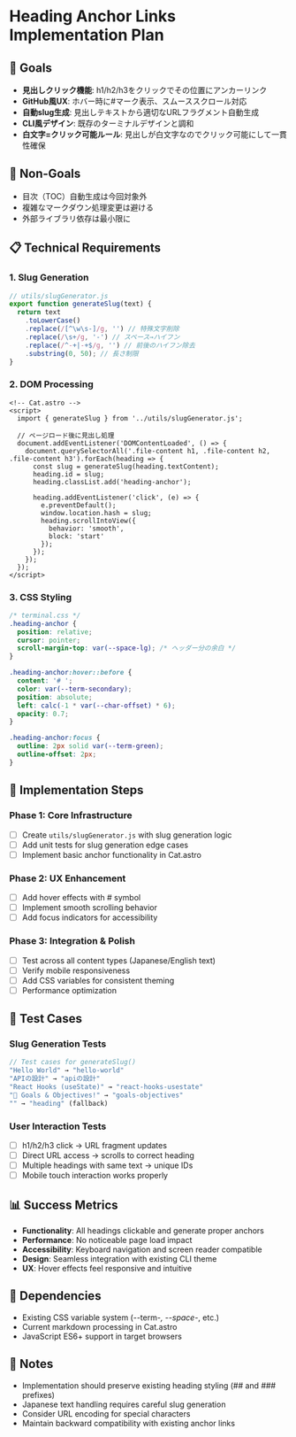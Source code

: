 # Heading Anchor Links Implementation Plan

## 🎯 Goals

- **見出しクリック機能**: h1/h2/h3をクリックでその位置にアンカーリンク
- **GitHub風UX**: ホバー時に#マーク表示、スムーススクロール対応
- **自動slug生成**: 見出しテキストから適切なURLフラグメント自動生成
- **CLI風デザイン**: 既存のターミナルデザインと調和
- **白文字=クリック可能ルール**: 見出しが白文字なのでクリック可能にして一貫性確保

## 🚫 Non-Goals

- 目次（TOC）自動生成は今回対象外
- 複雑なマークダウン処理変更は避ける
- 外部ライブラリ依存は最小限に

## 📋 Technical Requirements

### **1. Slug Generation**

```javascript
// utils/slugGenerator.js
export function generateSlug(text) {
  return text
    .toLowerCase()
    .replace(/[^\w\s-]/g, '') // 特殊文字削除
    .replace(/\s+/g, '-') // スペース→ハイフン
    .replace(/^-+|-+$/g, '') // 前後のハイフン除去
    .substring(0, 50); // 長さ制限
}
```

### **2. DOM Processing**

```astro
<!-- Cat.astro -->
<script>
  import { generateSlug } from '../utils/slugGenerator.js';

  // ページロード後に見出し処理
  document.addEventListener('DOMContentLoaded', () => {
    document.querySelectorAll('.file-content h1, .file-content h2, .file-content h3').forEach(heading => {
      const slug = generateSlug(heading.textContent);
      heading.id = slug;
      heading.classList.add('heading-anchor');

      heading.addEventListener('click', (e) => {
        e.preventDefault();
        window.location.hash = slug;
        heading.scrollIntoView({
          behavior: 'smooth',
          block: 'start'
        });
      });
    });
  });
</script>
```

### **3. CSS Styling**

```css
/* terminal.css */
.heading-anchor {
  position: relative;
  cursor: pointer;
  scroll-margin-top: var(--space-lg); /* ヘッダー分の余白 */
}

.heading-anchor:hover::before {
  content: '# ';
  color: var(--term-secondary);
  position: absolute;
  left: calc(-1 * var(--char-offset) * 6);
  opacity: 0.7;
}

.heading-anchor:focus {
  outline: 2px solid var(--term-green);
  outline-offset: 2px;
}
```

## 🔧 Implementation Steps

### **Phase 1: Core Infrastructure**

- [ ] Create `utils/slugGenerator.js` with slug generation logic
- [ ] Add unit tests for slug generation edge cases
- [ ] Implement basic anchor functionality in Cat.astro

### **Phase 2: UX Enhancement**

- [ ] Add hover effects with # symbol
- [ ] Implement smooth scrolling behavior
- [ ] Add focus indicators for accessibility

### **Phase 3: Integration & Polish**

- [ ] Test across all content types (Japanese/English text)
- [ ] Verify mobile responsiveness
- [ ] Add CSS variables for consistent theming
- [ ] Performance optimization

## 🧪 Test Cases

### **Slug Generation Tests**

```javascript
// Test cases for generateSlug()
"Hello World" → "hello-world"
"APIの設計" → "apiの設計"
"React Hooks (useState)" → "react-hooks-usestate"
"🎯 Goals & Objectives!" → "goals-objectives"
"" → "heading" (fallback)
```

### **User Interaction Tests**

- [ ] h1/h2/h3 click → URL fragment updates
- [ ] Direct URL access → scrolls to correct heading
- [ ] Multiple headings with same text → unique IDs
- [ ] Mobile touch interaction works properly

## 📊 Success Metrics

- **Functionality**: All headings clickable and generate proper anchors
- **Performance**: No noticeable page load impact
- **Accessibility**: Keyboard navigation and screen reader compatible
- **Design**: Seamless integration with existing CLI theme
- **UX**: Hover effects feel responsive and intuitive

## 🔗 Dependencies

- Existing CSS variable system (--term-_, --space-_, etc.)
- Current markdown processing in Cat.astro
- JavaScript ES6+ support in target browsers

## 📝 Notes

- Implementation should preserve existing heading styling (## and ### prefixes)
- Japanese text handling requires careful slug generation
- Consider URL encoding for special characters
- Maintain backward compatibility with existing anchor links
